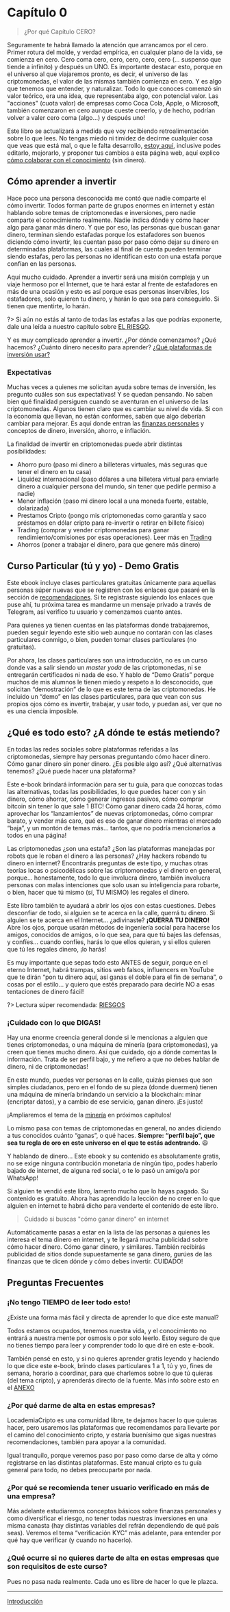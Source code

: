 # Capítulo 0

>¿Por qué Capítulo CERO?

Seguramente te habrá llamado la atención que arrancamos por el cero. Primer rotura del molde, y verdad empírica, en cualquier plano de la vida, se comienza en cero. Cero coma cero, cero, cero, cero, cero (… suspenso que tiende a infinito) y después un UNO. Es importante destacar esto, porque en el universo al que viajaremos pronto, es decir, el universo de las criptomonedas, el valor de las mismas también comienza en cero. Y es algo que tenemos que entender, y naturalizar. Todo lo que conoces comenzó sin valor teórico, era una idea, que representaba algo, con potencial valor. Las "acciones" (cuota valor) de empresas como Coca Cola, Apple, o Microsoft, también comenzaron en cero aunque cueste creerlo, y de hecho, podrían volver a valer cero coma (algo…) y después uno!

Este libro se actualizará a medida que voy recibiendo retroalimentación sobre lo que lees. No tengas miedo ni timidez de decirme cualquier cosa que veas que está mal, o que le falta desarrollo, [estoy aquí](/#soy-waldo), inclusive podes editarlo, mejorarlo, y proponer tus cambios a esta página web, aquí explico [cómo colaborar con el conocimiento](https://github.com/locademiacripto/book/wiki) (sin dinero).

## Cómo aprender a invertir
Hace poco una persona desconocida me contó que nadie comparte el cómo invertir. Todos forman parte de grupos enormes en internet y están hablando sobre temas de criptomonedas e inversiones, pero nadie comparte el conocimiento realmente. Nadie indica dónde y cómo hacer algo para ganar más dinero. Y que por eso, las personas que buscan ganar dinero, terminan siendo estafadas porque los estafadores son buenos diciendo cómo invertir, les cuentan paso por paso cómo dejar su dinero en determinadas plataformas, las cuales al final de cuenta pueden terminar siendo estafas, pero las personas no identifican esto con una estafa porque confían en las personas.

Aquí mucho cuidado. Aprender a invertir será una misión compleja y un viaje hermoso por el Internet, que te hará estar al frente de estafadores en más de una ocasión y esto es así porque esas personas inservibles, los estafadores, solo quieren tu dinero, y harán lo que sea para conseguirlo. Si tienen que mentirte, lo harán.

?> Si aún no estás al tanto de todas las estafas a las que podrías exponerte, dale una leída a nuestro capítulo sobre [EL RIESGO](riesgos.md).

Y es muy complicado aprender a invertir. ¿Por dónde comenzamos? ¿Qué hacemos? ¿Cuánto dinero necesito para aprender? [¿Qué plataformas de inversión usar?](recomendaciones.md)

### Expectativas

Muchas veces a quienes me solicitan ayuda sobre temas de inversión, les pregunto cuáles son sus expectativas! Y se quedan pensando. No saben bien qué finalidad persiguen cuando se aventuran en el universo de las criptomonedas. Algunos tienen claro que es cambiar su nivel de vida. Si con la economía que llevan, no están conformes, saben que algo deberían cambiar para mejorar. Es aquí donde entran las [finanzas personales](finanzas.md) y conceptos de dinero, inversión, ahorro, e inflación.

La finalidad de invertir en criptomonedas puede abrir distintas posibilidades:

- Ahorro puro (paso mi dinero a billeteras virtuales, más seguras que tener el dinero en tu casa)
- Liquidez internacional (paso dólares a una billetera virtual para enviarle dinero a cualquier persona del mundo, sin tener que pedirle permiso a nadie)
- Menor inflación (paso mi dinero local a una moneda fuerte, estable, dolarizada)
- Prestamos Cripto (pongo mis criptomonedas como garantía y saco préstamos en dólar cripto para re-invertir o retirar en billete físico)
- Trading (comprar y vender criptomonedas para ganar rendimiento/comisiones por esas operaciones). Leer más en [Trading](c/trading.md)
- Ahorros (poner a trabajar el dinero, para que genere más dinero)


## Curso Particular (tú y yo) - Demo Gratis
Este ebook incluye clases particulares gratuitas únicamente para aquellas personas súper nuevas que se registren con los enlaces que pasaré en la sección de [recomendaciones](recomendaciones.md). Si te registraste siguiendo los enlaces que puse ahí, tu próxima tarea es mandarme un mensaje privado a través de Telegram, así verifico tu usuario y comenzamos cuanto antes.

Para quienes ya tienen cuentas en las plataformas donde trabajaremos, pueden seguir leyendo este sitio web aunque no contarán con las clases particulares conmigo, o bien, pueden tomar clases particulares (no gratuitas).

Por ahora, las clases particulares son una introducción, no es un curso donde vas a salir siendo un _master yoda_ de las criptomonedas, ni se entregarán certificados ni nada de eso. Y hablo de “Demo Gratis” porque muchos de mis alumnos le tienen miedo y respeto a lo desconocido, que solicitan “demostración” de lo que es este tema de las criptomonedas. He incluido un “demo” en las clases particulares, para que vean con sus propios ojos cómo es invertir, trabajar, y usar todo, y puedan así, ver que no es una ciencia imposible. 

## ¿Qué es todo esto? ¿A dónde te estás metiendo?
En todas las redes sociales sobre plataformas referidas a las criptomonedas, siempre hay personas preguntando cómo hacer dinero. Cómo ganar dinero sin poner dinero. ¿Es posible algo así? ¿Qué alternativas tenemos? ¿Qué puede hacer una plataforma? 

Este e-book brindará información para ser tu guía, para que conozcas todas las alternativas, todas las posibilidades, lo que puedes hacer con y sin dinero, cómo ahorrar, cómo generar ingresos pasivos, cómo comprar bitcoin sin tener lo que sale 1 BTC! Cómo ganar dinero cada 24 horas, cómo aprovechar los “lanzamientos” de nuevas criptomonedas, cómo comprar barato, y vender más caro, qué es eso de ganar dinero mientras el mercado “baja”, y un montón de temas más… tantos, que no podría mencionarlos a todos en una página!

Las criptomonedas ¿son una estafa? ¿Son las plataformas manejadas por robots que le roban el dinero a las personas? ¿Hay hackers robando tu dinero en internet? Encontrarás preguntas de este tipo, y muchas otras teorías locas o psicodélicas sobre las criptomonedas y el dinero en general, porque… honestamente, todo lo que involucra dinero, también involucra personas con malas intenciones que solo usan su inteligencia para robarte, o bien, hacer que tú mismo (sí, TU MISMO) les regales el dinero.

Este libro también te ayudará a abrir los ojos con estas cuestiones. Debes desconfiar de todo, si alguien se te acerca en la calle, querrá tu dinero. Si alguien se te acerca en el Internet… ¿adivinaste? **¡QUERRA TU DINERO!** Abre los ojos, porque usarán métodos de ingeniería social para hacerse los amigos, conocidos de amigos, o lo que sea, para que tú bajes las defensas, y confíes… cuando confíes, harás lo que ellos quieran, y si ellos quieren que tú les regales dinero, ¡lo harás!  

Es muy importante que sepas todo esto ANTES de seguir, porque en el eterno Internet, habrá trampas, sitios web falsos, influencers en YouTube que te dirán “pon tu dinero aquí, así ganas el doble para el fin de semana”, o cosas por el estilo… y quiero que estés preparado para decirle NO a esas tentaciones de dinero fácil!

?> Lectura súper recomendada: [RIESGOS](riesgos.md)

### ¡Cuidado con lo que DIGAS!
Hay una enorme creencia general donde si le mencionas a alguien que tienes criptomonedas, o una máquina de minería (para criptomonedas), ya creen que tienes mucho dinero. Así que cuidado, ojo a dónde comentas la información. Trata de ser perfil bajo, y me refiero a que no debes hablar de dinero, ni de criptomonedas!

En este mundo, puedes ver personas en la calle, quizás pienses que son simples ciudadanos, pero en el fondo de su pieza (donde duermen) tienen una máquina de minería brindando un servicio a la blockchain: minar (encriptar datos), y a cambio de ese servicio, ganan dinero. ¡Es justo!

¡Ampliaremos el tema de la [minería](mineria.md) en próximos capítulos!

Lo mismo pasa con temas de criptomonedas en general, no andes diciendo a tus conocidos cuánto “ganas”, o qué haces. **Siempre: “perfil bajo”, que sea tu regla de oro en este universo en el que te estás adentrando.** 😃

Y hablando de dinero…
Este ebook y su contenido es absolutamente gratis, no se exige ninguna contribución monetaria de ningún tipo, podes haberlo bajado de internet, de alguna red social, o te lo pasó un amigo/a por WhatsApp!

Si alguien te vendió este libro, lamento mucho que lo hayas pagado. Su contenido es gratuito. Ahora has aprendido la lección de no creer en lo que alguien en internet te habrá dicho para venderte el contenido de este libro.

>Cuidado si buscas "cómo ganar dinero" en internet

Automáticamente pasas a estar en la lista de las personas a quienes les interesa el tema dinero en internet, y te llegará mucha publicidad sobre cómo hacer dinero. Cómo ganar dinero, y similares. También recibirás publicidad de sitios donde supuestamente se gana dinero, gurúes de las finanzas que te dicen dónde y cómo debes invertir. CUIDADO!

## Preguntas Frecuentes

### ¡No tengo TIEMPO de leer todo esto! 

¿Existe una forma más fácil y directa de aprender lo que dice este manual?

Todos estamos ocupados, tenemos nuestra vida, y el conocimiento no entrará a nuestra mente por osmosis o por solo leerlo. Estoy seguro de que no tienes tiempo para leer y comprender todo lo que diré en este e-book.

También pensé en esto, y si no quieres aprender gratis leyendo y haciendo lo que dice este e-book, brindo clases particulares 1 a 1, tú y yo, fines de semana, horario a coordinar, para que charlemos sobre lo que tú quieras (del tema cripto), y aprenderás directo de la fuente. Más info sobre esto en el [ANEXO](anexo.md)

### ¿Por qué darme de alta en estas empresas? 
LocademiaCripto es una comunidad libre, te dejamos hacer lo que quieras hacer, pero usaremos las plataformas que recomendamos para llevarte por el camino del conocimiento cripto, y estaría buenísimo que sigas nuestras recomendaciones, también para apoyar a la comunidad.

Igual tranquilo, porque veremos paso por paso como darse de alta y cómo registrarse en las distintas plataformas. Este manual cripto es tu guía general para todo, no debes preocuparte por nada.

### ¿Por qué se recomienda tener usuario verificado en más de una empresa?
Más adelante estudiaremos conceptos básicos sobre finanzas personales y como diversificar el riesgo, no tener todas nuestras inversiones en una misma canasta (hay distintas variables del refrán dependiendo de qué país seas). Veremos el tema “verificación KYC” más adelante, para entender por qué hay que verificar (y cuando no hacerlo).

### ¿Qué ocurre si no quieres darte de alta en estas empresas que son requisitos de este curso? 
Pues no pasa nada realmente. Cada uno es libre de hacer lo que le plazca.

***

<section class='cover show' style='height: auto; width: auto;'>
<div class='cover-main'>
<!-- [La Introducción](intro.md) -->
<p><a href='#/intro'>Introducción</a></p>
</div>
</section>
